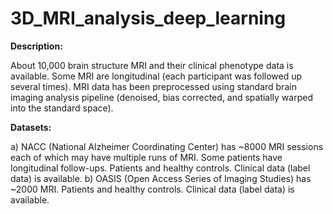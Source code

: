 # 3D_MRI_analysis_deep_learning


**Description:** 

About 10,000 brain structure MRI and their clinical phenotype data is available. Some MRI are longitudinal (each participant was followed up several times). MRI data has been preprocessed using standard brain imaging analysis pipeline (denoised, bias corrected, and spatially warped into the standard space).

**Datasets:** 

a) NACC (National Alzheimer Coordinating Center) has ~8000 MRI sessions each of which may have multiple runs of MRI. Some patients have longitudinal follow-ups. Patients and healthy controls. Clinical data (label data) is available. 
b) OASIS (Open Access Series of Imaging Studies) has ~2000 MRI. Patients and healthy controls. Clinical data (label data) is available.

